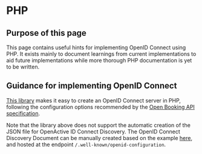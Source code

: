 # PHP

## Purpose of this page

This page contains useful hints for implementing OpenID Connect using PHP. It exists mainly to document learnings from current implementations to aid future implementations while more thorough PHP documentation is yet to be written.

## Guidance for implementing OpenID Connect

[This library](http://bshaffer.github.io/oauth2-server-php-docs/) makes it easy to create an OpenID Connect server in PHP, following the configuration options recommended by the [Open Booking API specification](https://www.openactive.io/open-booking-api/EditorsDraft/#openid-connect-booking-partner-authentication-for-multiple-seller-systems).

Note that the library above does not support the automatic creation of the JSON file for OpenActive ID Connect Discovery. The OpenID Connect Discovery Document can be manually created based on the example [here](https://openid.net/specs/openid-connect-discovery-1_0.html#ProviderConfigurationResponse), and hosted at the endpoint `/.well-known/openid-configuration`.







